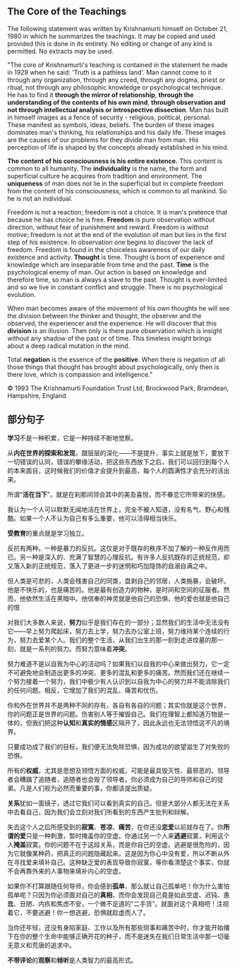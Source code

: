 
## The Core of the Teachings

The following statement was written by Krishnamurti himself on October 21, 1980 in which he summarizes the teachings. It may be copied and used provided this is done in its entirety. No editing or change of any kind is permitted. No extracts may be used.

"The core of Krishnamurti's teaching is contained in the statement he made in 1929 when he said: 'Truth is a pathless land'. Man cannot come to it through any organization, through any creed, through any dogma, priest or ritual, not through any philosophic knowledge or psychological technique. He has to find it **through the mirror of relationship**, **through the understanding of the contents of his own mind**, **through observation and not through intellectual analysis or introspective dissection**. Man has built in himself images as a fence of security - religious, political, personal. These manifest as symbols, ideas, beliefs. The burden of these images dominates man's thinking, his relationships and his daily life. These images are the causes of our problems for they divide man from man. His perception of life is shaped by the concepts already established in his mind.

**The content of his consciousness is his entire existence.** This content is common to all humanity. The **individuality** is the name, the form and superficial culture he acquires from tradition and environment. The **uniqueness** of man does not lie in the superficial but in complete freedom from the content of his consciousness, which is common to all mankind. So he is not an individual.

Freedom is not a reaction; freedom is not a choice. It is man's pretence that because he has choice he is free. **Freedom** is pure observation without direction, without fear of punishment and reward. Freedom is without motive; freedom is not at the end of the evolution of man but lies in the first step of his existence. In observation one begins to discover the lack of freedom. Freedom is found in the choiceless awareness of our daily existence and activity. **Thought** is time. Thought is born of experience and knowledge which are inseparable from time and the past. **Time** is the psychological enemy of man. Our action is based on knowledge and therefore time, so man is always a slave to the past. Thought is ever-limited and so we live in constant conflict and struggle. There is no psychological evolution.

When man becomes aware of the movement of his own thoughts he will see the division between the thinker and thought, the observer and the observed, the experiencer and the experience. He will discover that this **division** is an illusion. Then only is there pure observation which is insight without any shadow of the past or of time. This timeless insight brings about a deep radical mutation in the mind.

Total **negation** is the essence of the **positive**. When there is negation of all those things that thought has brought about psychologically, only then is there love, which is compassion and intelligence."

© 1993 The Krishnamurti Foundation Trust Ltd,
Brockwood Park, Bramdean, Hampshire, England.



## 部分句子

**学习**不是一种积累，它是一种持续不断地觉察。

从**内在世界的探索和发现**，跟层层的深化——不是提升，事实上就是放下，要放下一切错误的认同，错误的攀缘活动，把这些东西放下之后，我们可以回归到每个人的本来面目，这时候我们的价值才会提升到最高，每个人的圆满性才会充分的活出来。

所谓“**活在当下**”，就是在刹那间领会其中的美及喜悦，而不眷恋它所带来的快感。

我认为一个人可以默默无闻地活在世界上，完全不被人知道，没有名气、野心和残酷。如果一个人不认为自己有多么重要，他可以活得相当快乐。

**受教育**的重点就是学习独立。

反抗有两种。一种是暴力的反抗。这仅是对于既存的秩序不加了解的一种反作用而已。另一种是深入的、充满了智慧的心理反抗。有许多人反抗既存的正统规范，却又落入新的正统规范，落入了更进一步的迷惘和巧加隐饰的自溺自满之中。

但人类是可悲的，人类会残害自己的同类，盘剥自己的邻居，人类施暴，会破坏。他是不快乐的，也是痛苦的。他是最有创造力的物种，是时间和空间的征服者。然而，他依然生活在黑暗中。他信奉的神灵就是他自己的恐惧，他的爱也就是他自己的恨

对我们大多数人来说，**努力**似乎是我们存在的一部分；显然我们的生活中无法没有它——早上努力爬起床，努力去上学，努力去办公室上班，努力维持某个连续的行为，努力去爱某个人。我们的整个生活，从我们出生的那一刻到走进坟墓的那一刻，就是一系列的努力。而努力意味着**冲突**。

努力难道不是以自我为中心的活动吗？如果我们以自我的中心来做出努力，它一定不可避免地会制造出更多的冲突、更多的混乱和更多的痛苦。然而我们还在继续一个努力接着一个努力，我们中极少有人认识到以自我为中心的努力并不能消除我们的任何问题。相反，它增加了我们的混乱、痛苦和忧伤。


你和外在世界并不是两种不同的存有，各自有各自的问题；其实你就是这个世界，你的问题正是世界的问题。伤害别人等于摧毁自己。我们在理智上都知道万物是一体的，但我们把这种**认知**和**真实的情感**区隔开了，因此永远也无法领悟这不凡的境界。

只要成功成了我们的目标，我们便无法免除恐惧，因为成功的欲望滋生了对失败的恐惧。

所有的**权威**，尤其是思想及领悟方面的权威，可能是最具毁灭性、最邪恶的。领导者会糟蹋了追随者，追随者也会毁了领导者。你必须成为自己的导师和自己的徒弟。凡是人们视为必然而重要的事，你都该提出质疑。

**关系**犹如一面镜子，透过它我们可以看到真实的自己。但是大部分人都无法在关系中去看自己，因为我们会立刻对我们所看到的东西产生批判和辩解。


失去这个人之后所感受到的**寂寞**、**苍凉**、**痛苦**，在你还没**恋爱**以前就存在了。你**所谓的爱**只是一种刺激，暂时掩盖你的空虚。你通过另一个人来**逃避**寂寞，利用这个人**掩盖**寂寞。你的问题不在于这段关系，而是你自己的空虚。逃避是很危险的，因为它就像某种药，把真正的问题隐藏起来。这是因为你心中没有爱，所以不断从外在寻找爱来填补自己。这种缺乏爱的表现导致你寂寞，等你看清楚这个事实，你就不会再靠外来的人事物来填补内心的空虚。

如果你不打算跟随任何导师，你会感到**孤单**，那么就让自己孤单吧！你为什么害怕孤单呢？只因为你必须面对自己的**真相**，而你会发现自己竟是如此空虚、迟钝、愚蠢、丑陋、内疚和焦虑不安，一个微不足道的“二手货”。就面对这个真相吧！注视着它，不要逃避！你一想逃避，恐惧就趁虚而人了。

当你还年轻，还没有身陷家庭、工作以及所有那些琐事和痛苦中时，你才能开始播下在你的整个生命中能够正确开花的种子，而不是迷失在我们日常生活中那一切毫无意义和荒唐的追求中。

**不带评论**的**观察**和**倾听**是人类智力的最高形式。





















































































